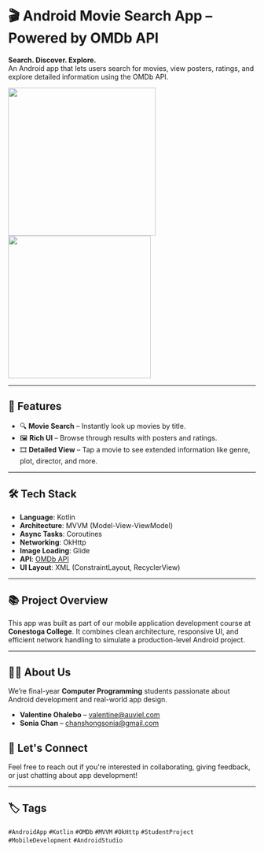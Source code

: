 # 🎬 Android Movie Search App – Powered by OMDb API  
**Search. Discover. Explore.**  
An Android app that lets users search for movies, view posters, ratings, and explore detailed information using the OMDb API.

<p float="left">
  <img src="https://github.com/user-attachments/assets/9fc69906-ea5e-4e3a-a879-ece7f9010c80" width="300" />
  <img src="https://github.com/user-attachments/assets/7b78c59c-85f1-4f75-bf9c-5cb1ce82367b" width="290" />
</p>

---

## 🚀 Features
- 🔍 **Movie Search** – Instantly look up movies by title.
- 🖼️ **Rich UI** – Browse through results with posters and ratings.
- 🎞️ **Detailed View** – Tap a movie to see extended information like genre, plot, director, and more.

---

## 🛠️ Tech Stack
- **Language**: Kotlin  
- **Architecture**: MVVM (Model-View-ViewModel)  
- **Async Tasks**: Coroutines  
- **Networking**: OkHttp  
- **Image Loading**: Glide  
- **API**: [OMDb API](https://www.omdbapi.com/)  
- **UI Layout**: XML (ConstraintLayout, RecyclerView)

---

## 📚 Project Overview
This app was built as part of our mobile application development course at **Conestoga College**. It combines clean architecture, responsive UI, and efficient network handling to simulate a production-level Android project.

---

## 👨‍💻 About Us
We’re final-year **Computer Programming** students passionate about Android development and real-world app design.

- **Valentine Ohalebo** – valentine@auviel.com  
- **Sonia Chan** – chanshongsonia@gmail.com


## 📢 Let's Connect
Feel free to reach out if you're interested in collaborating, giving feedback, or just chatting about app development!

---

## 🏷️ Tags  
`#AndroidApp` `#Kotlin` `#OMDb` `#MVVM` `#OkHttp` `#StudentProject` `#MobileDevelopment` `#AndroidStudio`


